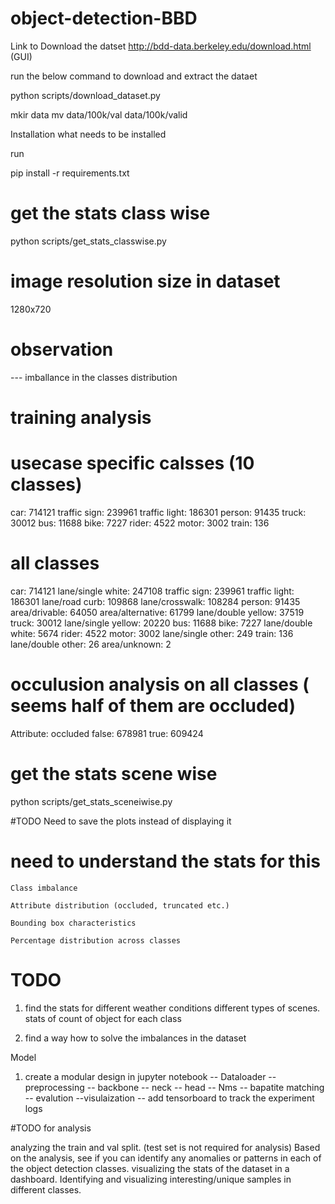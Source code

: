 # object-detection-BBD

Link to Download the datset http://bdd-data.berkeley.edu/download.html (GUI)


run  the below command to download  and extract the dataet 

python scripts/download_dataset.py 


mkir data
mv data/100k/val data/100k/valid

Installation
what needs to be installed 

run 

pip install -r requirements.txt


# get the stats class wise

python scripts/get_stats_classwise.py 

# image resolution size in dataset
1280x720

# observation
  --- imballance in the classes distribution

# training analysis
# usecase specific calsses (10 classes)
car: 714121
traffic sign: 239961
traffic light: 186301
person: 91435
truck: 30012
bus: 11688
bike: 7227
rider: 4522
motor: 3002
train: 136



# all classes 

car: 714121
lane/single white: 247108
traffic sign: 239961
traffic light: 186301
lane/road curb: 109868
lane/crosswalk: 108284
person: 91435
area/drivable: 64050
area/alternative: 61799
lane/double yellow: 37519
truck: 30012
lane/single yellow: 20220
bus: 11688
bike: 7227
lane/double white: 5674
rider: 4522
motor: 3002
lane/single other: 249
train: 136
lane/double other: 26
area/unknown: 2

# occulusion analysis on all classes ( seems half of them are occluded) 
Attribute: occluded
  false: 678981
  true: 609424




# get the stats scene  wise

python scripts/get_stats_sceneiwise.py 


#TODO Need to save the plots instead of displaying it



# need to understand the stats for this 
    Class imbalance

    Attribute distribution (occluded, truncated etc.)

    Bounding box characteristics

    Percentage distribution across classes

# TODO
1. find the stats for 
    different weather conditions 
    different types of scenes.
    stats of count of object for each class

2. find a way how to solve the imbalances in the dataset


Model

1. create a modular design in jupyter notebook
     -- Dataloader
     -- preprocessing
     -- backbone
     -- neck
     -- head
     -- Nms
     -- bapatite matching
     -- evalution
     --visulaization 
     -- add tensorboard to track the experiment logs







#TODO for analysis

analyzing the train and val split. (test set is not required for analysis)
 Based on the analysis, see if you can identify any anomalies or patterns in
each of the object detection classes.
 visualizing the stats of the dataset in a dashboard.
 Identifying and visualizing interesting/unique samples in different classes.